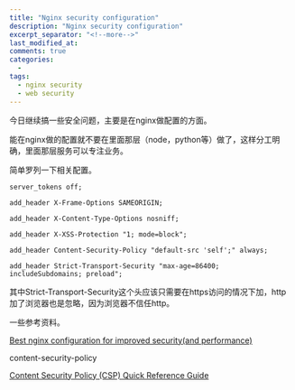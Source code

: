```yaml
---
title: "Nginx security configuration"
description: "Nginx security configuration"
excerpt_separator: "<!--more-->"
last_modified_at: 
comments: true
categories:
  -
tags:
  - nginx security
  - web security
---
```


今日继续搞一些安全问题，主要是在nginx做配置的方面。

能在nginx做的配置就不要在里面那层（node，python等）做了，这样分工明确，里面那层服务可以专注业务。

简单罗列一下相关配置。

```nginx
server_tokens off;

add_header X-Frame-Options SAMEORIGIN;

add_header X-Content-Type-Options nosniff;

add_header X-XSS-Protection "1; mode=block";

add_header Content-Security-Policy "default-src 'self';" always;

add_header Strict-Transport-Security "max-age=86400; includeSubdomains; preload";
```

其中Strict-Transport-Security这个头应该只需要在https访问的情况下加，http加了浏览器也是忽略，因为浏览器不信任http。

一些参考资料。

<site><a target="_blank" href="https://gist.github.com/plentz/6737338">Best nginx configuration for improved security(and performance)</a></site>

content-security-policy

<site><a target="_blank" href="https://content-security-policy.com/">Content Security Policy (CSP)
Quick Reference Guide</a></site>
